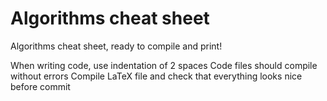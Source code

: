 # Algorithms cheat sheet
Algorithms cheat sheet, ready to compile and print!

When writing code, use indentation of 2 spaces
Code files should compile without errors
Compile LaTeX file and check that everything looks nice before commit
